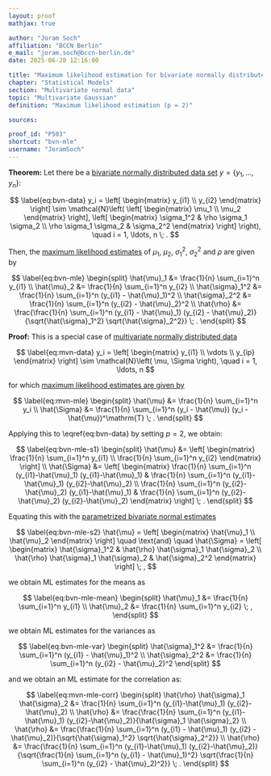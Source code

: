 ```yaml
---
layout: proof
mathjax: true

author: "Joram Soch"
affiliation: "BCCN Berlin"
e_mail: "joram.soch@bccn-berlin.de"
date: 2025-06-20 12:16:00

title: "Maximum likelihood estimation for bivariate normally distributed data"
chapter: "Statistical Models"
section: "Multivariate normal data"
topic: "Multivariate Gaussian"
definition: "Maximum likelihood estimation (p = 2)"

sources:

proof_id: "P503"
shortcut: "bvn-mle"
username: "JoramSoch"
---
```



**Theorem:** Let there be a [bivariate normally distributed data set](/D/bvn-data) $y = \left\lbrace y_1, \ldots, y_n \right\rbrace$:

$$ \label{eq:bvn-data}
y_i = \left[ \begin{matrix} y_{i1} \\ y_{i2} \end{matrix} \right] \sim \mathcal{N}\left( \left[ \begin{matrix} \mu_1 \\ \mu_2 \end{matrix} \right], \left[ \begin{matrix} \sigma_1^2 & \rho \sigma_1 \sigma_2 \\ \rho \sigma_1 \sigma_2 & \sigma_2^2 \end{matrix} \right] \right), \quad i = 1, \ldots, n \; .
$$

Then, the [maximum likelihood estimates](/D/mle) of $\mu_1$, $\mu_2$, $\sigma_1^2$, $\sigma_2^2$ and $\rho$ are given by

$$ \label{eq:bvn-mle}
\begin{split}
\hat{\mu}_1      &= \frac{1}{n} \sum_{i=1}^n y_{i1} \\
\hat{\mu}_2      &= \frac{1}{n} \sum_{i=1}^n y_{i2} \\
\hat{\sigma}_1^2 &= \frac{1}{n} \sum_{i=1}^n (y_{i1} - \hat{\mu}_1)^2 \\
\hat{\sigma}_2^2 &= \frac{1}{n} \sum_{i=1}^n (y_{i2} - \hat{\mu}_2)^2 \\
\hat{\rho}       &= \frac{\frac{1}{n} \sum_{i=1}^n (y_{i1} - \hat{\mu}_1) (y_{i2} - \hat{\mu}_2)}{\sqrt{\hat{\sigma}_1^2} \sqrt{\hat{\sigma}_2^2}} \; .
\end{split}
$$


**Proof:** This is a special case of [multivariate normally distributed data](/D/mvn-data)

$$ \label{eq:mvn-data}
y_i = \left[ \begin{matrix} y_{i1} \\ \vdots \\ y_{ip} \end{matrix} \right] \sim \mathcal{N}\left( \mu, \Sigma \right), \quad i = 1, \ldots, n
$$

for which [maximum likelihood estimates are given by](/D/mvn-mle)

$$ \label{eq:mvn-mle}
\begin{split}
\hat{\mu}    &= \frac{1}{n} \sum_{i=1}^n y_i \\
\hat{\Sigma} &= \frac{1}{n} \sum_{i=1}^n (y_i - \hat{\mu}) (y_i - \hat{\mu})^\mathrm{T} \; .
\end{split}
$$

Applying this to \eqref{eq:bvn-data} by setting $p=2$, we obtain:

$$ \label{eq:bvn-mle-s1}
\begin{split}
\hat{\mu}    &= \left[ \begin{matrix} \frac{1}{n} \sum_{i=1}^n y_{i1} \\
                                      \frac{1}{n} \sum_{i=1}^n y_{i2} \end{matrix} \right] \\
\hat{\Sigma} &= \left[ \begin{matrix} \frac{1}{n} \sum_{i=1}^n (y_{i1}-\hat{\mu}_1) (y_{i1}-\hat{\mu}_1) &
									  \frac{1}{n} \sum_{i=1}^n (y_{i1}-\hat{\mu}_1) (y_{i2}-\hat{\mu}_2) \\
									  \frac{1}{n} \sum_{i=1}^n (y_{i2}-\hat{\mu}_2) (y_{i1}-\hat{\mu}_1) &
									  \frac{1}{n} \sum_{i=1}^n (y_{i2}-\hat{\mu}_2) (y_{i2}-\hat{\mu}_2) \end{matrix} \right] \; .
\end{split}
$$

Equating this with the [parametrized bivariate normal estimates](/P/bvn-snorm)

$$ \label{eq:bvn-mle-s2}
\hat{\mu}    = \left[ \begin{matrix} \hat{\mu}_1 \\ \hat{\mu}_2 \end{matrix} \right] \quad \text{and} \quad
\hat{\Sigma} = \left[ \begin{matrix} \hat{\sigma}_1^2 & \hat{\rho} \hat{\sigma}_1 \hat{\sigma}_2 \\
									 \hat{\rho} \hat{\sigma}_1 \hat{\sigma}_2 & \hat{\sigma}_2^2 \end{matrix} \right] \; ,
$$

we obtain ML estimates for the means as

$$ \label{eq:bvn-mle-mean}
\begin{split}
\hat{\mu}_1      &= \frac{1}{n} \sum_{i=1}^n y_{i1} \\
\hat{\mu}_2      &= \frac{1}{n} \sum_{i=1}^n y_{i2} \; ,
\end{split}
$$

we obtain ML estimates for the variances as

$$ \label{eq:bvn-mle-var}
\begin{split}
\hat{\sigma}_1^2 &= \frac{1}{n} \sum_{i=1}^n (y_{i1} - \hat{\mu}_1)^2 \\
\hat{\sigma}_2^2 &= \frac{1}{n} \sum_{i=1}^n (y_{i2} - \hat{\mu}_2)^2
\end{split}
$$

and we obtain an ML estimate for the correlation as:

$$ \label{eq:mvn-mle-corr}
\begin{split}
\hat{\rho} \hat{\sigma}_1 \hat{\sigma}_2 &= \frac{1}{n} \sum_{i=1}^n (y_{i1}-\hat{\mu}_1) (y_{i2}-\hat{\mu}_2) \\
\hat{\rho} &= \frac{\frac{1}{n} \sum_{i=1}^n (y_{i1}-\hat{\mu}_1) (y_{i2}-\hat{\mu}_2)}{\hat{\sigma}_1 \hat{\sigma}_2} \\
\hat{\rho} &= \frac{\frac{1}{n} \sum_{i=1}^n (y_{i1} - \hat{\mu}_1) (y_{i2} - \hat{\mu}_2)}{\sqrt{\hat{\sigma}_1^2} \sqrt{\hat{\sigma}_2^2}} \\
\hat{\rho} &= \frac{\frac{1}{n} \sum_{i=1}^n (y_{i1}-\hat{\mu}_1) (y_{i2}-\hat{\mu}_2)}{\sqrt{\frac{1}{n} \sum_{i=1}^n (y_{i1} - \hat{\mu}_1)^2} \sqrt{\frac{1}{n} \sum_{i=1}^n (y_{i2} - \hat{\mu}_2)^2}} \; .
\end{split}
$$